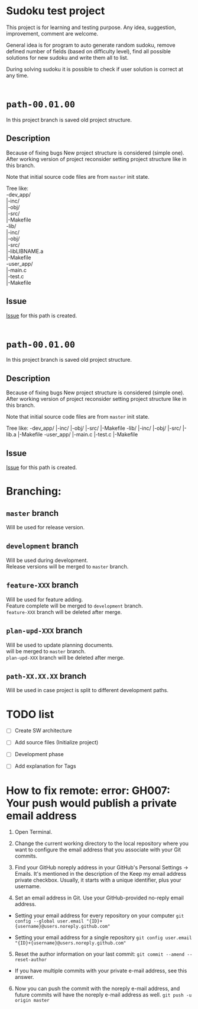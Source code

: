 # Sudoku test project


This project is for learning and testing purpose.
Any idea, suggestion, improvement, comment are welcome.

General idea is for program to auto generate random sudoku,
remove defined number of fields (based on difficulty level),
find all possible solutions for new sudoku and write them
all to list.

During solving sudoku it is possible to check if user solution
is correct at any time.
<br><br>

# `path-00.01.00`
In this project branch is saved old project structure.

## Description
Because of fixing bugs New project structure is considered (simple one).<br>
After working version of project reconsider setting project structure like in this branch.

Note that initial source code files are from `master` init state.

Tree like:<br>
-dev_app/<br>
 |-inc/<br>
 |-obj/<br>
 |-src/<br>
 |-Makefile<br>
-lib/<br>
 |-inc/<br>
 |-obj/<br>
 |-src/<br>
 |-libLIBNAME.a<br>
 |-Makefile<br>
-user_app/<br>
 |-main.c<br>
 |-test.c<br>
 |-Makefile<br>

## Issue
[Issue](https://github.com/Mladen85/SudokuTest01/issues/7) for this path is created.
<br><br>

# `path-00.01.00`
In this project branch is saved old project structure.

## Description
Because of fixing bugs New project structure is considered (simple one).<br>
After working version of project reconsider setting project structure like in this branch.

Note that initial source code files are from `master` init state.

Tree like:
-dev_app/
 |-inc/
 |-obj/
 |-src/
 |-Makefile
-lib/
 |-inc/
 |-obj/
 |-src/
 |-lib<library>.a
 |-Makefile
-user_app/
 |-main.c
 |-test.c
 |-Makefile

## Issue
[Issue](https://github.com/Mladen85/SudokuTest01/issues/7) for this path is created.


# Branching:
## `master` branch
Will be used for release version.

## `development` branch
Will be used during development.<br>
Release versions will be merged to `master` branch.

## `feature-XXX` branch
Will be used for feature adding.<br>
Feature complete will be merged to `development` branch.<br>
`feature-XXX` branch will be deleted after merge.

## `plan-upd-XXX` branch
Will be used to update planning documents.<br>
will be merged to `master` branch.<br>
`plan-upd-XXX` branch will be deleted after merge.

## `path-XX.XX.XX` branch
Will be used in case project is split to different development paths.


# TODO list
- [ ] Create SW architecture
- [ ] Add source files (Initialize project)
- [ ] Development phase
- [ ] Add explanation for Tags


# How to fix remote: error: GH007: Your push would publish a private email address
1. Open Terminal.

2. Change the current working directory to the local repository where you want to configure the email address that you associate with your Git commits.

3. Find your GitHub noreply address in your GitHub's Personal Settings → Emails. It's mentioned in the description of the Keep my email address private checkbox. Usually, it starts with a unique identifier, plus your username.

4. Set an email address in Git. Use your GitHub-provided no-reply email address.
- Setting your email address for every repository on your computer
    `git config --global user.email "{ID}+{username}@users.noreply.github.com"`

- Setting your email address for a single repository
    `git config user.email "{ID}+{username}@users.noreply.github.com"`

5. Reset the author information on your last commit:
    `git commit --amend --reset-author`
- If you have multiple commits with your private e-mail address, see this answer.

6. Now you can push the commit with the noreply e-mail address, and future commits will have the noreply e-mail address as well.
    `git push -u origin master`

